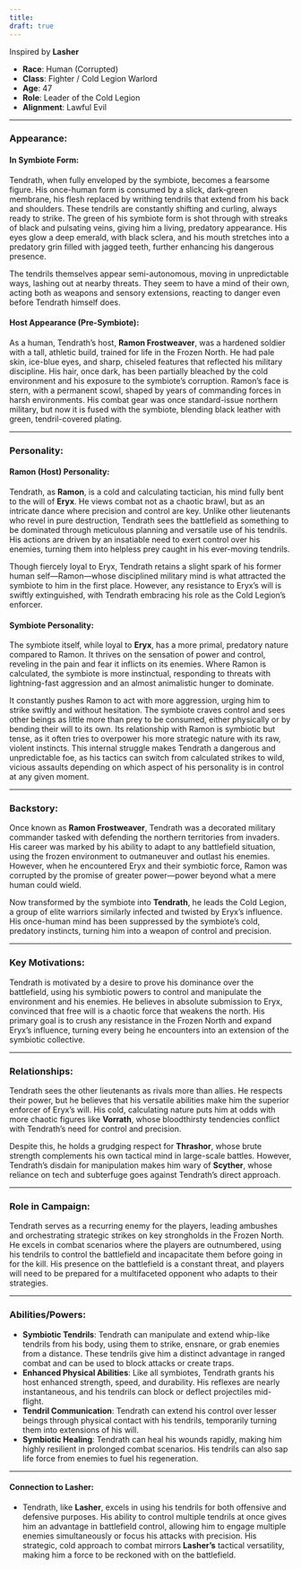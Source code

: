 ```yaml
---
title: 
draft: true
---
```

Inspired by **Lasher**

- **Race**: Human (Corrupted)
- **Class**: Fighter / Cold Legion Warlord
- **Age**: 47
- **Role**: Leader of the Cold Legion
- **Alignment**: Lawful Evil

---

### **Appearance**:

#### **In Symbiote Form**:

Tendrath, when fully enveloped by the symbiote, becomes a fearsome figure. His once-human form is consumed by a slick, dark-green membrane, his flesh replaced by writhing tendrils that extend from his back and shoulders. These tendrils are constantly shifting and curling, always ready to strike. The green of his symbiote form is shot through with streaks of black and pulsating veins, giving him a living, predatory appearance. His eyes glow a deep emerald, with black sclera, and his mouth stretches into a predatory grin filled with jagged teeth, further enhancing his dangerous presence.

The tendrils themselves appear semi-autonomous, moving in unpredictable ways, lashing out at nearby threats. They seem to have a mind of their own, acting both as weapons and sensory extensions, reacting to danger even before Tendrath himself does.

#### **Host Appearance** (Pre-Symbiote):

As a human, Tendrath’s host, **Ramon Frostweaver**, was a hardened soldier with a tall, athletic build, trained for life in the Frozen North. He had pale skin, ice-blue eyes, and sharp, chiseled features that reflected his military discipline. His hair, once dark, has been partially bleached by the cold environment and his exposure to the symbiote’s corruption. Ramon’s face is stern, with a permanent scowl, shaped by years of commanding forces in harsh environments. His combat gear was once standard-issue northern military, but now it is fused with the symbiote, blending black leather with green, tendril-covered plating.

---

### **Personality**:

#### **Ramon (Host) Personality**:

Tendrath, as **Ramon**, is a cold and calculating tactician, his mind fully bent to the will of **Eryx**. He views combat not as a chaotic brawl, but as an intricate dance where precision and control are key. Unlike other lieutenants who revel in pure destruction, Tendrath sees the battlefield as something to be dominated through meticulous planning and versatile use of his tendrils. His actions are driven by an insatiable need to exert control over his enemies, turning them into helpless prey caught in his ever-moving tendrils.

Though fiercely loyal to Eryx, Tendrath retains a slight spark of his former human self—Ramon—whose disciplined military mind is what attracted the symbiote to him in the first place. However, any resistance to Eryx’s will is swiftly extinguished, with Tendrath embracing his role as the Cold Legion’s enforcer.

#### **Symbiote Personality**:

The symbiote itself, while loyal to **Eryx**, has a more primal, predatory nature compared to Ramon. It thrives on the sensation of power and control, reveling in the pain and fear it inflicts on its enemies. Where Ramon is calculated, the symbiote is more instinctual, responding to threats with lightning-fast aggression and an almost animalistic hunger to dominate.

It constantly pushes Ramon to act with more aggression, urging him to strike swiftly and without hesitation. The symbiote craves control and sees other beings as little more than prey to be consumed, either physically or by bending their will to its own. Its relationship with Ramon is symbiotic but tense, as it often tries to overpower his more strategic nature with its raw, violent instincts. This internal struggle makes Tendrath a dangerous and unpredictable foe, as his tactics can switch from calculated strikes to wild, vicious assaults depending on which aspect of his personality is in control at any given moment.

---

### **Backstory**:

Once known as **Ramon Frostweaver**, Tendrath was a decorated military commander tasked with defending the northern territories from invaders. His career was marked by his ability to adapt to any battlefield situation, using the frozen environment to outmaneuver and outlast his enemies. However, when he encountered Eryx and their symbiotic force, Ramon was corrupted by the promise of greater power—power beyond what a mere human could wield.

Now transformed by the symbiote into **Tendrath**, he leads the Cold Legion, a group of elite warriors similarly infected and twisted by Eryx’s influence. His once-human mind has been suppressed by the symbiote’s cold, predatory instincts, turning him into a weapon of control and precision.

---

### **Key Motivations**:

Tendrath is motivated by a desire to prove his dominance over the battlefield, using his symbiotic powers to control and manipulate the environment and his enemies. He believes in absolute submission to Eryx, convinced that free will is a chaotic force that weakens the north. His primary goal is to crush any resistance in the Frozen North and expand Eryx’s influence, turning every being he encounters into an extension of the symbiotic collective.

---

### **Relationships**:

Tendrath sees the other lieutenants as rivals more than allies. He respects their power, but he believes that his versatile abilities make him the superior enforcer of Eryx’s will. His cold, calculating nature puts him at odds with more chaotic figures like **Vorrath**, whose bloodthirsty tendencies conflict with Tendrath’s need for control and precision.

Despite this, he holds a grudging respect for **Thrashor**, whose brute strength complements his own tactical mind in large-scale battles. However, Tendrath’s disdain for manipulation makes him wary of **Scyther**, whose reliance on tech and subterfuge goes against Tendrath’s direct approach.

---

### **Role in Campaign**:

Tendrath serves as a recurring enemy for the players, leading ambushes and orchestrating strategic strikes on key strongholds in the Frozen North. He excels in combat scenarios where the players are outnumbered, using his tendrils to control the battlefield and incapacitate them before going in for the kill. His presence on the battlefield is a constant threat, and players will need to be prepared for a multifaceted opponent who adapts to their strategies.

---

### **Abilities/Powers**:

- **Symbiotic Tendrils**: Tendrath can manipulate and extend whip-like tendrils from his body, using them to strike, ensnare, or grab enemies from a distance. These tendrils give him a distinct advantage in ranged combat and can be used to block attacks or create traps.
- **Enhanced Physical Abilities**: Like all symbiotes, Tendrath grants his host enhanced strength, speed, and durability. His reflexes are nearly instantaneous, and his tendrils can block or deflect projectiles mid-flight.
- **Tendril Communication**: Tendrath can extend his control over lesser beings through physical contact with his tendrils, temporarily turning them into extensions of his will.
- **Symbiotic Healing**: Tendrath can heal his wounds rapidly, making him highly resilient in prolonged combat scenarios. His tendrils can also sap life force from enemies to fuel his regeneration.

---

#### **Connection to Lasher**:

- Tendrath, like **Lasher**, excels in using his tendrils for both offensive and defensive purposes. His ability to control multiple tendrils at once gives him an advantage in battlefield control, allowing him to engage multiple enemies simultaneously or focus his attacks with precision. His strategic, cold approach to combat mirrors **Lasher’s** tactical versatility, making him a force to be reckoned with on the battlefield.